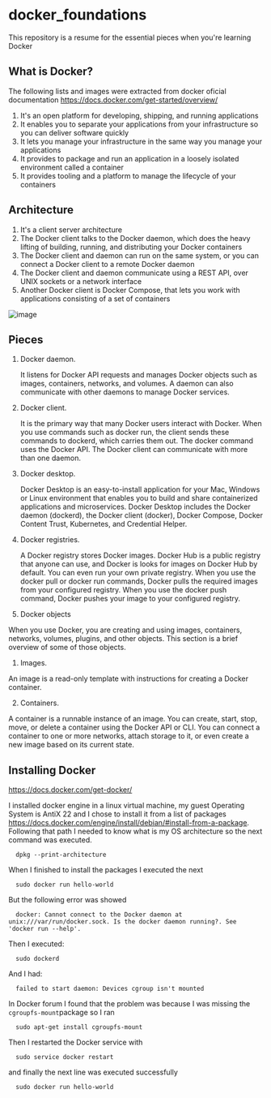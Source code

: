 # docker_foundations
This repository is a resume for the essential pieces when you're learning Docker

## What is Docker?

The following lists and images were extracted from docker oficial documentation https://docs.docker.com/get-started/overview/ 

1. It's an open platform for developing, shipping, and running applications
2. It enables you to separate your applications from your infrastructure so you can deliver software quickly
3. It lets you manage your infrastructure in the same way you manage your applications
4. It provides to package and run an application in a loosely isolated environment called a container
5. It provides tooling and a platform to manage the lifecycle of your containers

## Architecture

1. It's a client server architecture
2. The Docker client talks to the Docker daemon, which does the heavy lifting of building, running, and distributing your Docker containers
3. The Docker client and daemon can run on the same system, or you can connect a Docker client to a remote Docker daemon
4. The Docker client and daemon communicate using a REST API, over UNIX sockets or a network interface
5. Another Docker client is Docker Compose, that lets you work with applications consisting of a set of containers

![image](https://docs.docker.com/assets/images/architecture.svg)

## Pieces

1. Docker daemon.

   It listens for Docker API requests and manages Docker objects such as images, containers, networks, and volumes. A daemon can also communicate with other daemons to manage Docker services.
2. Docker client.

   It is the primary way that many Docker users interact with Docker. When you use commands such as docker run, the client sends these commands to dockerd, which carries them out. The docker command uses the Docker API. The Docker client can communicate with more than one daemon.
3. Docker desktop.

   Docker Desktop is an easy-to-install application for your Mac, Windows or Linux environment that enables you to build and share containerized applications and microservices. Docker Desktop includes the Docker daemon (dockerd), the Docker client (docker), Docker Compose, Docker Content Trust, Kubernetes, and Credential Helper.
4. Docker registries.

   A Docker registry stores Docker images. Docker Hub is a public registry that anyone can use, and Docker is looks for images on Docker Hub by default. You can even run your own private registry.
When you use the docker pull or docker run commands, Docker pulls the required images from your configured registry. When you use the docker push command, Docker pushes your image to your configured registry.

4. Docker objects

When you use Docker, you are creating and using images, containers, networks, volumes, plugins, and other objects. This section is a brief overview of some of those objects.

   1. Images. 
      
An image is a read-only template with instructions for creating a Docker container. 
      
   2. Containers. 
      
A container is a runnable instance of an image. You can create, start, stop, move, or delete a container using the Docker API or CLI. You can connect a container to one or more networks, attach storage to it, or even create a new image based on its current state.
   
## Installing Docker

https://docs.docker.com/get-docker/

I installed docker engine in a linux virtual machine, my guest Operating System is AntiX 22 and I chose to install it from a list of packages https://docs.docker.com/engine/install/debian/#install-from-a-package. Following that path I needed to know what is my OS architecture so the next command was executed.

      dpkg --print-architecture

When I finished to install the packages I executed the next

      sudo docker run hello-world

But the following error was showed

      docker: Cannot connect to the Docker daemon at unix:///var/run/docker.sock. Is the docker daemon running?. See 'docker run --help'.

Then I executed:

      sudo dockerd

And I had:

      failed to start daemon: Devices cgroup isn't mounted

In Docker forum I found that the problem was because I was missing the `cgroupfs-mount`package so I ran 

      sudo apt-get install cgroupfs-mount

Then I restarted the Docker service with

      sudo service docker restart

and finally the next line was executed successfully 

      sudo docker run hello-world
      


